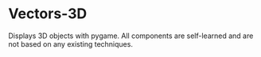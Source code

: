 # Vectors-3D
Displays 3D objects with pygame. All components are self-learned and are not based on any existing techniques.
